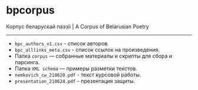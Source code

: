 # bpcorpus
Корпус беларускай паэзіі | A Corpus of Belarusian Poetry

-----
- `bpc_authors_v1.csv` - список авторов.
- `bpc_alllinks_meta.csv` - список ссылок на произведения.
- Папка `corpus` — собранные материалы и скрипты для сбора и парсинга.
- Папка `XML schema` — примеры разметки текстов.
- `nemkovich_cw_210620.pdf` - текст курсовой работы.
- `presentation_210624.pdf` - презентация защиты.
